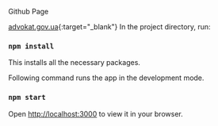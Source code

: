 Github Page

[advokat.gov.ua](https://alextotalk.github.io/advokat.gov.ua){:target="_blank"}
In the project directory, run:

### `npm install`
This installs all the necessary packages.

Following command runs the app in the development mode.
### `npm start`
Open [http://localhost:3000](http://localhost:3000) to view it in your browser.

